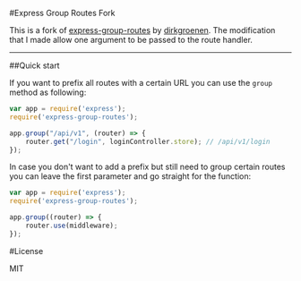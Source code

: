 #Express Group Routes Fork

This is a fork of [express-group-routes](https://www.npmjs.com/package/express-group-routes) by [dirkgroenen](https://www.npmjs.com/~dirkgroenen).
The modification that I made allow one argument to be passed to the route handler.

--------------------

##Quick start

If you want to prefix all routes with a certain URL you can use the `group` method as following: 

```javascript
var app = require('express');
require('express-group-routes');

app.group("/api/v1", (router) => {
    router.get("/login", loginController.store); // /api/v1/login 
});
```

In case you don't want to add a prefix but still need to group certain routes you can leave the first parameter and go straight for the function:

```javascript
var app = require('express');
require('express-group-routes');

app.group((router) => {
    router.use(middleware);
});
```

#License

MIT